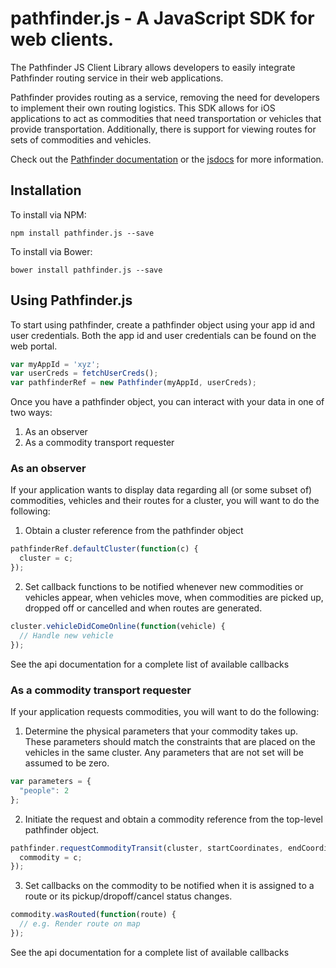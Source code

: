 # pathfinder.js - A JavaScript SDK for web clients.

The Pathfinder JS Client Library allows developers to easily integrate Pathfinder routing service in their web applications.
  
Pathfinder provides routing as a service, removing the need for developers to implement their own routing logistics. This SDK allows for iOS applications to act as commodities that need transportation or vehicles that provide transportation. Additionally, there is support for viewing routes for sets of commodities and vehicles.  
  
Check out the [Pathfinder documentation](https://pathfinder.readme.io) or the [jsdocs](https://csse497.github.io/pathfinder.js/) for more information.
  
## Installation

To install via NPM:

```
npm install pathfinder.js --save
```

To install via Bower:

```
bower install pathfinder.js --save
```

## Using Pathfinder.js
  
To start using pathfinder, create a pathfinder object using your app id and user credentials. Both the app id and user credentials can be found on the web portal.  
```JavaScript
var myAppId = 'xyz';
var userCreds = fetchUserCreds();
var pathfinderRef = new Pathfinder(myAppId, userCreds);
```
Once you have a pathfinder object, you can interact with your data in one of two ways:  
1.  As an observer  
2.  As a commodity transport requester  
  
###  As an observer  
If your application wants to display data regarding all (or some subset of) commodities, vehicles and their routes for a cluster, you will want to do the following:  

1.  Obtain a cluster reference from the pathfinder object
```JavaScript
pathfinderRef.defaultCluster(function(c) {
  cluster = c;
});
```  

2.  Set callback functions to be notified whenever new commodities or vehicles appear, when vehicles move, when commodities are picked up, dropped off or cancelled and when routes are generated.
```JavaScript
cluster.vehicleDidComeOnline(function(vehicle) {
  // Handle new vehicle
});
```  
See the api documentation for a complete list of available callbacks  
  
###  As a commodity transport requester  
  
If your application requests commodities, you will want to do the following:  
  
  
1.  Determine the physical parameters that your commodity takes up. These parameters should match the constraints that are placed on the vehicles in the same cluster. Any parameters that are not set will be assumed to be zero.
```JavaScript
var parameters = {
  "people": 2
};
```  
  
2.  Initiate the request and obtain a commodity reference from the top-level pathfinder object.
```JavaScript
pathfinder.requestCommodityTransit(cluster, startCoordinates, endCoordinates, parameters, function(c) {
  commodity = c;
});
```  
  
3.  Set callbacks on the commodity to be notified when it is assigned to a route or its pickup/dropoff/cancel status changes.
```JavaScript
commodity.wasRouted(function(route) {
  // e.g. Render route on map
});
```
See the api documentation for a complete list of available callbacks
